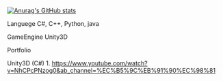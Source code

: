 [![Anurag's GitHub stats](https://github-readme-stats.vercel.app/api?username=GangDangOO&theme=dark)](https://github.com/anuraghazra/github-readme-stats)

Languege 
C#, C++, Python, java

GameEngine
Unity3D

Portfolio

Unity3D (C#) 1. https://www.youtube.com/watch?v=NhCPcPNzog0&ab_channel=%EC%B5%9C%EB%91%90%EC%98%81
